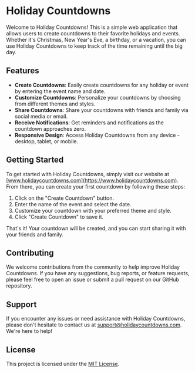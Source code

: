 # Holiday Countdowns

Welcome to Holiday Countdowns! This is a simple web application that allows users to create countdowns to their favorite holidays and events. Whether it's Christmas, New Year's Eve, a birthday, or a vacation, you can use Holiday Countdowns to keep track of the time remaining until the big day.

## Features

- **Create Countdowns**: Easily create countdowns for any holiday or event by entering the event name and date.
- **Customize Countdowns**: Personalize your countdowns by choosing from different themes and styles.
- **Share Countdowns**: Share your countdowns with friends and family via social media or email.
- **Receive Notifications**: Get reminders and notifications as the countdown approaches zero.
- **Responsive Design**: Access Holiday Countdowns from any device - desktop, tablet, or mobile.

## Getting Started

To get started with Holiday Countdowns, simply visit our website at [www.holidaycountdowns.com](https://www.holidaycountdowns.com). From there, you can create your first countdown by following these steps:

1. Click on the "Create Countdown" button.
2. Enter the name of the event and select the date.
3. Customize your countdown with your preferred theme and style.
4. Click "Create Countdown" to save it.

That's it! Your countdown will be created, and you can start sharing it with your friends and family.

## Contributing

We welcome contributions from the community to help improve Holiday Countdowns. If you have any suggestions, bug reports, or feature requests, please feel free to open an issue or submit a pull request on our GitHub repository.

## Support

If you encounter any issues or need assistance with Holiday Countdowns, please don't hesitate to contact us at support@holidaycountdowns.com. We're here to help!

## License

This project is licensed under the [MIT License](LICENSE).
